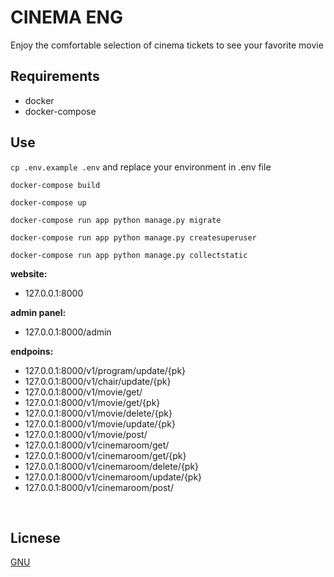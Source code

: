 # CINEMA ENG

Enjoy the comfortable selection of cinema tickets to see your favorite movie

## Requirements

- docker
- docker-compose

## Use

`cp .env.example .env` and replace your environment in .env file

`docker-compose build`

`docker-compose up`

`docker-compose run app python manage.py migrate`

`docker-compose run app python manage.py createsuperuser`

`docker-compose run app python manage.py collectstatic`

**website:**
 - 127.0.0.1:8000

**admin panel:**
- 127.0.0.1:8000/admin

**endpoins:**
- 127.0.0.1:8000/v1/program/update/{pk}
- 127.0.0.1:8000/v1/chair/update/{pk}
- 127.0.0.1:8000/v1/movie/get/
- 127.0.0.1:8000/v1/movie/get/{pk}
- 127.0.0.1:8000/v1/movie/delete/{pk}
- 127.0.0.1:8000/v1/movie/update/{pk}
- 127.0.0.1:8000/v1/movie/post/
- 127.0.0.1:8000/v1/cinemaroom/get/
- 127.0.0.1:8000/v1/cinemaroom/get/{pk}
- 127.0.0.1:8000/v1/cinemaroom/delete/{pk}
- 127.0.0.1:8000/v1/cinemaroom/update/{pk}
- 127.0.0.1:8000/v1/cinemaroom/post/
 

<br>

## Licnese

[GNU](https://github.com/lampesm/cinema-eng/blob/main/LICENSE)
